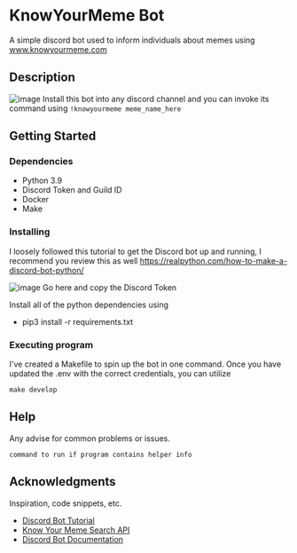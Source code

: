 # KnowYourMeme Bot

A simple discord bot used to inform individuals about memes using www.knowyourmeme.com


## Description

![image](https://user-images.githubusercontent.com/19597915/150350220-9f474b45-e833-4235-9964-001640d5c215.png)
Install this bot into any discord channel and you can invoke its command using `!knowyourmeme meme_name_here`

## Getting Started


### Dependencies

* Python 3.9
* Discord Token and Guild ID
* Docker
* Make

### Installing

I loosely followed this tutorial to get the Discord bot up and running, I recommend you review this as well
https://realpython.com/how-to-make-a-discord-bot-python/


![image](https://user-images.githubusercontent.com/19597915/150350936-86a8a8ed-5a0d-4afc-a7dd-4e65b8dbdaa9.png)
Go here and copy the Discord Token

Install all of the python dependencies using
* pip3 install -r requirements.txt

### Executing program

I've created a Makefile to spin up the bot in one command. Once you have updated the .env with the correct credentials, you can utilize

```
make develop
```

## Help

Any advise for common problems or issues.
```
command to run if program contains helper info
```

## Acknowledgments

Inspiration, code snippets, etc.
* [Discord Bot Tutorial](https://realpython.com/how-to-make-a-discord-bot-python/)
* [Know Your Meme Search API](https://github.com/andrija1213/KYMA)
* [Discord Bot Documentation](https://discordpy.readthedocs.io/en/stable/)
